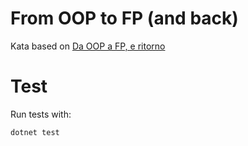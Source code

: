 # From OOP to FP (and back)

Kata based on [Da OOP a FP, e ritorno ](https://ticinoxp.github.io/da-oop-a-fp-e-ritorno)

# Test
Run tests with:

```bash
dotnet test
```
